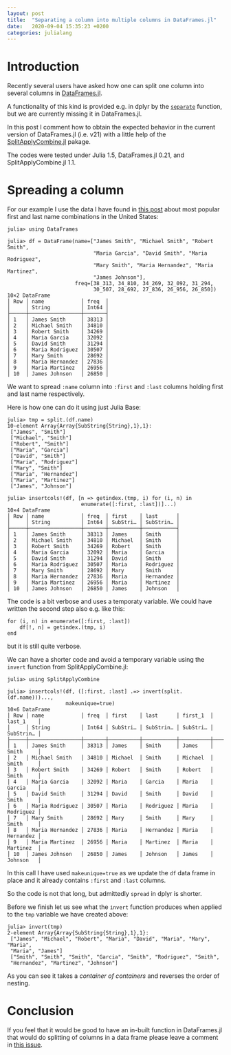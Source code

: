 ```yaml
---
layout: post
title:  "Separating a column into multiple columns in DataFrames.jl"
date:   2020-09-04 15:35:23 +0200
categories: julialang
---
```


# Introduction

Recently several users have asked how one can split one column into several
columns in [DataFrames.jl][df].

A functionality of this kind is provided e.g. in dplyr by the [`separate`][separate]
function, but we are currently missing it in DataFrames.jl.

In this post I comment how to obtain the expected behavior in the current version
of DataFrames.jl (i.e. v21) with a little help of the [SplitApplyCombine.jl][sac]
pakage.

The codes were tested under Julia 1.5, DataFrames.jl 0.21,
and SplitApplyCombine.jl 1.1.

# Spreading a column

For our example I use the data I have found in [this post][post] about most
popular first and last name combinations in the United States:

```
julia> using DataFrames

julia> df = DataFrame(name=["James Smith", "Michael Smith", "Robert Smith",
                            "Maria Garcia", "David Smith", "Maria Rodriguez",
                            "Mary Smith", "Maria Hernandez", "Maria Martinez",
                            "James Johnson"],
                      freq=[38_313, 34_810, 34_269, 32_092, 31_294,
                            30_507, 28_692, 27_836, 26_956, 26_850])
10×2 DataFrame
│ Row │ name            │ freq  │
│     │ String          │ Int64 │
├─────┼─────────────────┼───────┤
│ 1   │ James Smith     │ 38313 │
│ 2   │ Michael Smith   │ 34810 │
│ 3   │ Robert Smith    │ 34269 │
│ 4   │ Maria Garcia    │ 32092 │
│ 5   │ David Smith     │ 31294 │
│ 6   │ Maria Rodriguez │ 30507 │
│ 7   │ Mary Smith      │ 28692 │
│ 8   │ Maria Hernandez │ 27836 │
│ 9   │ Maria Martinez  │ 26956 │
│ 10  │ James Johnson   │ 26850 │
```

We want to spread `:name` column into `:first` and `:last` columns holding first
and last name respectively.

Here is how one can do it using just Julia Base:
```
julia> tmp = split.(df.name)
10-element Array{Array{SubString{String},1},1}:
 ["James", "Smith"]
 ["Michael", "Smith"]
 ["Robert", "Smith"]
 ["Maria", "Garcia"]
 ["David", "Smith"]
 ["Maria", "Rodriguez"]
 ["Mary", "Smith"]
 ["Maria", "Hernandez"]
 ["Maria", "Martinez"]
 ["James", "Johnson"]

julia> insertcols!(df, [n => getindex.(tmp, i) for (i, n) in
                        enumerate([:first, :last])]...)
10×4 DataFrame
│ Row │ name            │ freq  │ first    │ last      │
│     │ String          │ Int64 │ SubStri… │ SubStrin… │
├─────┼─────────────────┼───────┼──────────┼───────────┤
│ 1   │ James Smith     │ 38313 │ James    │ Smith     │
│ 2   │ Michael Smith   │ 34810 │ Michael  │ Smith     │
│ 3   │ Robert Smith    │ 34269 │ Robert   │ Smith     │
│ 4   │ Maria Garcia    │ 32092 │ Maria    │ Garcia    │
│ 5   │ David Smith     │ 31294 │ David    │ Smith     │
│ 6   │ Maria Rodriguez │ 30507 │ Maria    │ Rodriguez │
│ 7   │ Mary Smith      │ 28692 │ Mary     │ Smith     │
│ 8   │ Maria Hernandez │ 27836 │ Maria    │ Hernandez │
│ 9   │ Maria Martinez  │ 26956 │ Maria    │ Martinez  │
│ 10  │ James Johnson   │ 26850 │ James    │ Johnson   │
```

The code is a bit verbose and uses a temporaty variable. We could have written the
second step also e.g. like this:
```
for (i, n) in enumerate([:first, :last])
    df[!, n] = getindex.(tmp, i)
end
```
but it is still quite verbose.

We can have a shorter code and avoid a temporary variable using the `invert`
function from SplitApplyCombine.jl:
```
julia> using SplitApplyCombine

julia> insertcols!(df, ([:first, :last] .=> invert(split.(df.name)))...,
                   makeunique=true)
10×6 DataFrame
│ Row │ name            │ freq  │ first    │ last      │ first_1  │ last_1    │
│     │ String          │ Int64 │ SubStri… │ SubStrin… │ SubStri… │ SubStrin… │
├─────┼─────────────────┼───────┼──────────┼───────────┼──────────┼───────────┤
│ 1   │ James Smith     │ 38313 │ James    │ Smith     │ James    │ Smith     │
│ 2   │ Michael Smith   │ 34810 │ Michael  │ Smith     │ Michael  │ Smith     │
│ 3   │ Robert Smith    │ 34269 │ Robert   │ Smith     │ Robert   │ Smith     │
│ 4   │ Maria Garcia    │ 32092 │ Maria    │ Garcia    │ Maria    │ Garcia    │
│ 5   │ David Smith     │ 31294 │ David    │ Smith     │ David    │ Smith     │
│ 6   │ Maria Rodriguez │ 30507 │ Maria    │ Rodriguez │ Maria    │ Rodriguez │
│ 7   │ Mary Smith      │ 28692 │ Mary     │ Smith     │ Mary     │ Smith     │
│ 8   │ Maria Hernandez │ 27836 │ Maria    │ Hernandez │ Maria    │ Hernandez │
│ 9   │ Maria Martinez  │ 26956 │ Maria    │ Martinez  │ Maria    │ Martinez  │
│ 10  │ James Johnson   │ 26850 │ James    │ Johnson   │ James    │ Johnson   │

```
In this call I have used `makeunique=true` as we update the `df` data frame in
place and it already contains `:first` and `:last` columns.

So the code is not that long, but admittedly `spread` in dplyr is shorter.

Before we finish let us see what the `invert` function produces when applied
to the `tmp` variable we have created above:
```
julia> invert(tmp)
2-element Array{Array{SubString{String},1},1}:
 ["James", "Michael", "Robert", "Maria", "David", "Maria", "Mary", "Maria",
 "Maria", "James"]
 ["Smith", "Smith", "Smith", "Garcia", "Smith", "Rodriguez", "Smith",
 "Hernandez", "Martinez", "Johnson"]
```
As you can see it takes a *container of containers* and reverses the order
of nesting.

# Conclusion

If you feel that it would be good to have an in-built function in DataFrames.jl
that would do splitting of columns in a data frame please leave a comment in
[this issue][issue].

[df]: https://github.com/JuliaData/DataFrames.jl
[separate]: https://tidyr.tidyverse.org/reference/separate.html
[post]: https://blogs.ancestry.com/cm/calling-james-smith-10-most-common-first-and-surname-combinations/
[issue]: https://github.com/JuliaData/DataFrames.jl/issues/2375
[sac]: https://github.com/JuliaData/SplitApplyCombine.jl
